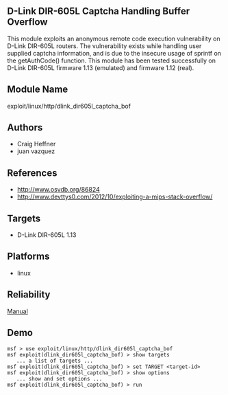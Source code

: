 ## D-Link DIR-605L Captcha Handling Buffer Overflow

This module exploits an anonymous remote code execution 
vulnerability on D-Link DIR-605L routers. The vulnerability 
exists while handling user supplied captcha information, and 
is due to the insecure usage of sprintf on the getAuthCode() 
function. This module has been tested successfully on D-Link 
DIR-605L firmware 1.13 (emulated) and firmware 1.12 (real).


## Module Name
exploit/linux/http/dlink_dir605l_captcha_bof

## Authors
* Craig Heffner
* juan vazquez


## References
* http://www.osvdb.org/86824
* http://www.devttys0.com/2012/10/exploiting-a-mips-stack-overflow/



## Targets
* D-Link DIR-605L 1.13


## Platforms
* linux

## Reliability
[Manual](https://github.com/rapid7/metasploit-framework/wiki/Exploit-Ranking)

## Demo

```
msf > use exploit/linux/http/dlink_dir605l_captcha_bof
msf exploit(dlink_dir605l_captcha_bof) > show targets
   ... a list of targets ...
msf exploit(dlink_dir605l_captcha_bof) > set TARGET <target-id>
msf exploit(dlink_dir605l_captcha_bof) > show options
   ... show and set options ...
msf exploit(dlink_dir605l_captcha_bof) > run
```
    
    